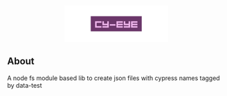 <div align="center">

<img src="./public/banner-cy-eye.png" width="240">

</div>

## About

A node fs module based lib to create json files with cypress names tagged by data-test 
